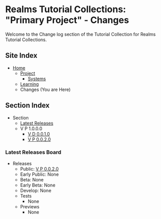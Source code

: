 [Page]:link

[Page Home]:link
[Page Proj Home]:link
[Page Sys Home]:link
[Page Learn Home]:link

[Page Changes V1]:link
[Page Changes V2]:link
[Page Changes V3]:link

[Sec ReleaseBoard]:[page]#latest-releases-board

# Realms Tutorial Collections: "Primary Project" - Changes

Welcome to the Change log section of the Tutorial Collection for Realms Tutorial Collections.

## Site Index

- [Home][Page Home]
	- [Project][Page Proj Home]
		- [Systems][Page Sys Home]
	- [Learning][Page Learn Home]
	- Changes (You are Here)

## Section Index

- Section
	- [Latest Releases][Sec ReleaseBoard]
	- V P 1.0.0.0
		- [V D 0.0.1.0][Page Changes V1]
		- [V P 0.0.2.0][Page Changes V2]


### Latest Releases Board

- Releases
	- Public: [V P 0.0.2.0][Page Changes V2]
	- Early Public: None
	- Beta: None
	- Early Beta: None
	- Develop: None
	- Tests
		- None
	- Previews
		- None
